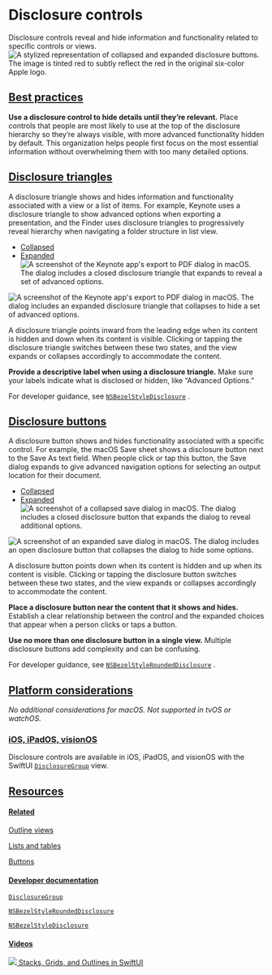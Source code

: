 Disclosure controls
===================

Disclosure controls reveal and hide information and functionality related to specific controls or views.![A stylized representation of collapsed and expanded disclosure buttons. The image is tinted red to subtly reflect the red in the original six-color Apple logo.](https://docs-assets.developer.apple.com/published/d9f8c2e1696219ad884582186a447524/components-disclosure-control-intro@2x.png)

[Best practices](/design/human-interface-guidelines/disclosure-controls#Best-practices)
---------------------------------------------------------------------------------------

**Use a disclosure control to hide details until they’re relevant.** Place controls that people are most likely to use at the top of the disclosure hierarchy so they’re always visible, with more advanced functionality hidden by default. This organization helps people first focus on the most essential information without overwhelming them with too many detailed options.

[Disclosure triangles](/design/human-interface-guidelines/disclosure-controls#Disclosure-triangles)
---------------------------------------------------------------------------------------------------

A disclosure triangle shows and hides information and functionality associated with a view or a list of items. For example, Keynote uses a disclosure triangle to show advanced options when exporting a presentation, and the Finder uses disclosure triangles to progressively reveal hierarchy when navigating a folder structure in list view.

* [Collapsed](#)
* [Expanded](#)
![A screenshot of the Keynote app's export to PDF dialog in macOS. The dialog includes a closed disclosure triangle that expands to reveal a set of advanced options.](https://docs-assets.developer.apple.com/published/940fe48b19aaa4a4e76e704e9f506576/disclosure-triangle-before@2x.png)

![A screenshot of the Keynote app's export to PDF dialog in macOS. The dialog includes an expanded disclosure triangle that collapses to hide a set of advanced options.](https://docs-assets.developer.apple.com/published/1b10c2e496c8d0dca74d85d841d67e35/disclosure-triangle-after@2x.png)

A disclosure triangle points inward from the leading edge when its content is hidden and down when its content is visible. Clicking or tapping the disclosure triangle switches between these two states, and the view expands or collapses accordingly to accommodate the content.

**Provide a descriptive label when using a disclosure triangle.** Make sure your labels indicate what is disclosed or hidden, like “Advanced Options.”

For developer guidance, see [`NSBezelStyleDisclosure`](/documentation/appkit/nsbezelstyle/nsbezelstyledisclosure)
.

[Disclosure buttons](/design/human-interface-guidelines/disclosure-controls#Disclosure-buttons)
-----------------------------------------------------------------------------------------------

A disclosure button shows and hides functionality associated with a specific control. For example, the macOS Save sheet shows a disclosure button next to the Save As text field. When people click or tap this button, the Save dialog expands to give advanced navigation options for selecting an output location for their document.

* [Collapsed](#)
* [Expanded](#)
![A screenshot of a collapsed save dialog in macOS. The dialog includes a closed disclosure button that expands the dialog to reveal additional options.](https://docs-assets.developer.apple.com/published/41fe1293ec292d9ad86a405eea10ec9f/disclosure-button-before@2x.png)

![A screenshot of an expanded save dialog in macOS. The dialog includes an open disclosure button that collapses the dialog to hide some options.](https://docs-assets.developer.apple.com/published/4a9d1b5b20d1802f6dff607c63997899/disclosure-button-after@2x.png)

A disclosure button points down when its content is hidden and up when its content is visible. Clicking or tapping the disclosure button switches between these two states, and the view expands or collapses accordingly to accommodate the content.

**Place a disclosure button near the content that it shows and hides.** Establish a clear relationship between the control and the expanded choices that appear when a person clicks or taps a button.

**Use no more than one disclosure button in a single view.** Multiple disclosure buttons add complexity and can be confusing.

For developer guidance, see [`NSBezelStyleRoundedDisclosure`](/documentation/appkit/nsbezelstyle/nsbezelstyleroundeddisclosure)
.

[Platform considerations](/design/human-interface-guidelines/disclosure-controls#Platform-considerations)
---------------------------------------------------------------------------------------------------------

*No additional considerations for macOS. Not supported in tvOS or watchOS.*

### [iOS, iPadOS, visionOS](/design/human-interface-guidelines/disclosure-controls#iOS-iPadOS-visionOS)

Disclosure controls are available in iOS, iPadOS, and visionOS with the SwiftUI [`DisclosureGroup`](/documentation/SwiftUI/DisclosureGroup)
 view.

[Resources](/design/human-interface-guidelines/disclosure-controls#Resources)
-----------------------------------------------------------------------------

#### [Related](/design/human-interface-guidelines/disclosure-controls#Related)

[Outline views](/design/human-interface-guidelines/outline-views)


[Lists and tables](/design/human-interface-guidelines/lists-and-tables)


[Buttons](/design/human-interface-guidelines/buttons)


#### [Developer documentation](/design/human-interface-guidelines/disclosure-controls#Developer-documentation)

[`DisclosureGroup`](/documentation/SwiftUI/DisclosureGroup)


[`NSBezelStyleRoundedDisclosure`](/documentation/appkit/nsbezelstyle/nsbezelstyleroundeddisclosure)


[`NSBezelStyleDisclosure`](/documentation/appkit/nsbezelstyle/nsbezelstyledisclosure)


#### [Videos](/design/human-interface-guidelines/disclosure-controls#Videos)

[![](https://devimages-cdn.apple.com/wwdc-services/images/49/1636D358-5C36-4027-B204-81FFE4D05B7D/3455_wide_250x141_1x.jpg) Stacks, Grids, and Outlines in SwiftUI](https://developer.apple.com/videos/play/wwdc2020/10031) 
